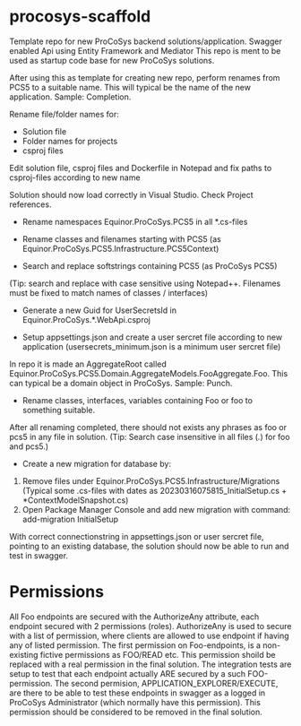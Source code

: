 # procosys-scaffold
Template repo for new ProCoSys backend solutions/application. Swagger enabled Api using Entity Framework and Mediator
This repo is ment to be used as startup code base for new ProCoSys solutions.

After using this as template for creating new repo, perform renames from PCS5 to a suitable name. 
This will typical be the name of the new application. Sample: Completion.

Rename file/folder names for:
* Solution file
* Folder names for projects
* csproj files

Edit solution file, csproj files and Dockerfile in Notepad and fix paths to csproj-files according to new name

Solution should now load correctly in Visual Studio. Check Project references.

* Rename namespaces Equinor.ProCoSys.PCS5 in all *.cs-files

* Rename classes and filenames starting with PCS5 (as Equinor.ProCoSys.PCS5.Infrastructure.PCS5Context)

* Search and replace softstrings containing PCS5 (as ProCoSys PCS5)

(Tip: search and replace with case sensitive using Notepad++. Filenames must be fixed to match names of classes / interfaces)

* Generate a new Guid for UserSecretsId in Equinor.ProCoSys.*.WebApi.csproj

* Setup appsettings.json and create a user sercret file according to new application (usersecrets_minimum.json is a minimum user sercret file)

In repo it is made an AggregateRoot called Equinor.ProCoSys.PCS5.Domain.AggregateModels.FooAggregate.Foo. This can typical be a domain object in ProCoSys. Sample: Punch.
* Rename classes, interfaces, variables containing Foo or foo to something suitable.

After all renaming completed, there should not exists any phrases as foo or pcs5 in any file in solution.
(Tip: Search case insensitive in all files (*.*) for foo and pcs5.)

* Create a new migration for database by:
 1) Remove files under Equinor.ProCoSys.PCS5.Infrastructure/Migrations (Typical some .cs-files with dates as 20230316075815_InitialSetup.cs + *ContextModelSnapshot.cs)
 2) Open Package Manager Console and add new migration with command: add-migration InitialSetup

With correct connectionstring in appsettings.json or user sercret file, pointing to an existing database, the solution should now be able to run and test in swagger.

# Permissions
All Foo endpoints are secured with the AuthorizeAny attribute, each endpoint secured with 2
permissions (roles). AuthorizeAny is used to secure with a list of permission, where clients
are allowed to use endpoint if having any of listed permission.
The first permission on Foo-endpoints, is a non-existing fictive permissions as FOO/READ etc.
This permission shoild be replaced with a real permission in the final solution. The integration tests 
are setup to test that each endpoint actually ARE secured by a such FOO-permission.
The second permision, APPLICATION_EXPLORER/EXECUTE, are there to be able to test these endpoints 
in swagger as a logged in ProCoSys Administrator (which normally have this permission). This
permission should be considered to be removed in the final solution.